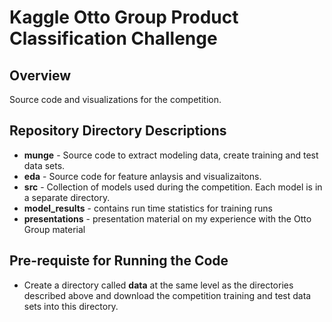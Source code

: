 Kaggle Otto Group Product Classification Challenge
==================================================

## Overview
Source code and visualizations for the competition.

## Repository Directory Descriptions
* **munge** - Source code to extract modeling data, create training and test 
data sets.
* **eda** - Source code for feature anlaysis and visualizaitons.
* **src** - Collection of models used during the competition.  Each model is in a 
separate directory.
* **model_results** - contains run time statistics for training runs
* **presentations** - presentation material on my experience with the Otto Group material

## Pre-requiste for Running the Code
* Create a directory called **data** at the same level as the directories described
above and download the competition training and test
data sets into this directory.

